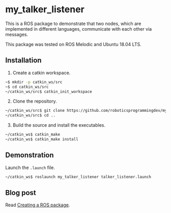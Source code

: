# my_talker_listener
This is a ROS package to demonstrate that two nodes, which are implemented in different languages, communicate with each other via messages.

This package was tested on ROS Melodic and Ubuntu 18.04 LTS.

## Installation
1. Create a catkin workspace.
```bash
~$ mkdir -p catkin_ws/src
~$ cd catkin_ws/src
~/catkin_ws/src$ catkin_init_workspace
```

2. Clone the repository.
```bash
~/catkin_ws/src$ git clone https://github.com/roboticsprogrammingdev/my_talker_listener.git
~/catkin_ws/src$ cd ..
```

3. Build the source and install the executables.
```bash
~/catkin_ws$ catkin_make
~/catkin_ws$ catkin_make install
```

## Demonstration
Launch the `.launch` file.
```bash
~/catkin_ws$ roslaunch my_talker_listener talker_listener.launch
```

## Blog post
Read [Creating a ROS package](https://blog.roboticsprogramming.dev/2020/10/creating-ros-package.html).
